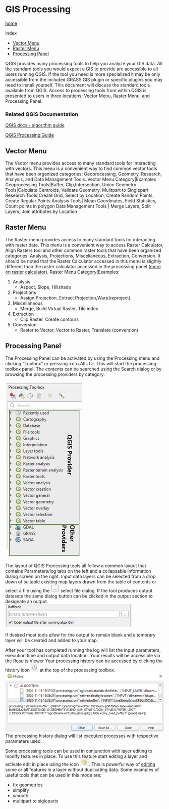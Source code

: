 # GIS Processing
[home](../README.md)

Index
* [Vector Menu](#vector-menu)
* [Raster Menu](#raster-menu)
* [Processing Panel](#processing-panel)

QGIS provides many processing tools to help you analyze your GIS data. All the standard tools you would expect a GIS to provide are accessible to all users running QGIS. If the tool you need is more specialized it may be only accessible from the included GRASS GIS plugin or specific plugins you may need to install yourself. 
This document will discuss the standard tools available from QGIS. Access to processing tools from within QGIS is presented to users in three locations; Vector Menu, Raster Menu, and Processing Panel.

### Related QGIS Documentation

[QGIS docs - algorithm guide](https://docs.qgis.org/testing/en/docs/user_manual/processing_algs/index.html)

[QGIS Processing Guide]( https://docs.qgis.org/testing/en/docs/training_manual/processing/index.html)

## Vector Menu
The Vector menu provides access to many standard tools for interacting with vectors.  This menu is a convenient way to find common vector tools that have been organized categories: Geoprocessing, Geometry, Research, Analysis, and Data Management Tools.
Vector Menu Category|Examples
Geoprocessing Tools|Buffer, Clip,Intersection, Union
Geometry Tools|Calculate Centroids, Validate Geometry, Mulitpart to Singlepart
Research Tools|Create Grid, Select by Location, Create Random Points, Create Regular Points
Analysis Tools| Mean Coordinates, Field Statistics, Count points in polygon
Data Management Tools | Merge Layers, Split Layers, Join attributes by Location
## Raster Menu
The Raster menu provides access to many standard tools for interacting with raster data. This menu is a convenient way to access Raster Calculator, Align Rasters tool and other common raster tools that have been organized categories: Analysis, Projections, Miscellaneous, Extraction, Conversion. It should be noted that the Raster Calculator accessed in this menu is slightly different than the raster calculator accessed in the processing panel ([more on raster calculator](raster-calculator.md)).
Raster Menu Category|Examples:

1. Analysis
    - Aspect, Slope, Hillshade
2. Projections
    - Assign Projection, Extract Projection,Warp(reproject)
3. Miscellaneous
    - Merge, Build Virtual Raster, Tile index
4. Extraction
    - Clip Raster, Create contours
5. Conversion
    - Raster to Vector, Vector to Raster, Translate (conversion)
## Processing Panel
The Processing Panel can be activated by using the Processing menu and clicking “Toolbox” or pressing <ctr+Alt+T>. This will start the processing toolbox panel. The contents can be searched using the Search dialog or by browsing the processing providers by category. 

![Processing Toolbox](../images/processing-toolbox.png)

The layout of QGIS Processing tools all follow a common layout that contains Parameters/log tabs on the left and a collapsable information dialog screen on the right. Input data layers can be selected from a drop down of suitable existing map layers drawn from the table of contents or select a file using the ![select-file-icon](../images/select-file-icon.png) select file dialog.
If the tool produces output datasets the same dialog button can be clicked in the output section to designate an output. ![processing-tool-output](../images/processing-toolbox-output.png)

If desired most tools allow for the output to remain blank and a temorary layer will be created and added to your map. 

After your tool has completed running the log will list the input parameters, execution time and output data location.
Your results will be accessible via the Results Viewer
Your processing history can be accessed by clicking the history icon ![history-icon](../images/processing-history-viewer-icon.png) at the top of the processing toolbox. 
![processing-history-graphic](../images/processing-history.png)The processing history dialog will list executed processes with respective parameters used. 

Some processing tools can be used in conjunction with layer editing to modify features in place. To use this feature start editing a layer and activate edit in place using the icon ![edit-in-place-icon](../images/processing-edit-in-place-icon.png). This is powerful way of [editing](editing.md) some or all features in a layer without duplicating data. Some examples of useful tools that can be used in this mode are:
- fix geometries
- simplify
- smooth
- multipart to sigleparts


